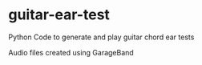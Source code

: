 # guitar-ear-test
Python Code to generate and play guitar chord ear tests

Audio files created using GarageBand
